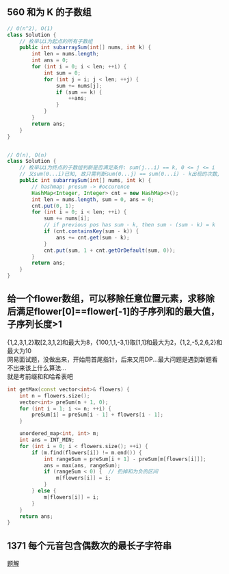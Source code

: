 ## 560 和为 K 的子数组
```java
// O(n^2), O(1)
class Solution {
    // 枚举以i为起点的所有子数组
    public int subarraySum(int[] nums, int k) {
        int len = nums.length;
        int ans = 0;
        for (int i = 0; i < len; ++i) {
            int sum = 0;
            for (int j = i; j < len; ++j) {
                sum += nums[j];
                if (sum == k) {
                    ++ans;
                }
            }
        }
        return ans;
    }
}


// O(n), O(n)
class Solution {
    // 枚举以i为终点的子数组判断是否满足条件: sum(j...i) == k, 0 <= j <= i
    // 又sum(0...i)已知, 故只需判断sum(0...j) == sum(0...i) - k出现的次数, 即为j的所有可能的取值次数
    public int subarraySum(int[] nums, int k) {
        // hashmap: presum -> #occurence
        HashMap<Integer, Integer> cnt = new HashMap<>();
        int len = nums.length, sum = 0, ans = 0;
        cnt.put(0, 1);
        for (int i = 0; i < len; ++i) {
            sum += nums[i];
            // if previous pos has sum - k, then sum - (sum - k) = k
            if (cnt.containsKey(sum - k)) {
                ans += cnt.get(sum - k);   
            }
            cnt.put(sum, 1 + cnt.getOrDefault(sum, 0));
        }
        return ans;
    }
}
```

## 给一个flower数组，可以移除任意位置元素，求移除后满足flower[0]==flower[-1]的子序列和的最大值，子序列长度>1
{1,2,3,1,2}取[2,3,1,2]和最大为8，{100,1,1,-3,1}取[1,1]和最大为2，{1,2,-5,2,6,2}和最大为10  
网易面试题，没做出来，开始用首尾指针，后来又用DP...最大问题是遇到新题看不出来该上什么算法...  
就是考前缀和和哈希表吧
```cpp
int getMax(const vector<int>& flowers) {
    int n = flowers.size();
    vector<int> preSum(n + 1, 0);
    for (int i = 1; i <= n; ++i) {
        preSum[i] = preSum[i - 1] + flowers[i - 1];
    }

    unordered_map<int, int> m;
    int ans = INT_MIN;
    for (int i = 0; i < flowers.size(); ++i) {
        if (m.find(flowers[i]) != m.end()) {
            int rangeSum = preSum[i + 1] - preSum[m[flowers[i]]];
            ans = max(ans, rangeSum);
            if (rangeSum < 0) {  // 扔掉和为负的区间
                m[flowers[i]] = i;
            }
        } else {
            m[flowers[i]] = i;
        }
    }
    return ans;
}
```

## 1371 每个元音包含偶数次的最长子字符串
[题解](https://leetcode.cn/problems/find-the-longest-substring-containing-vowels-in-even-counts/solution/jiang-ti-mu-yi-bu-bu-deng-jie-zhuan-hua-fei-qi-ji-/)
```cpp

```




